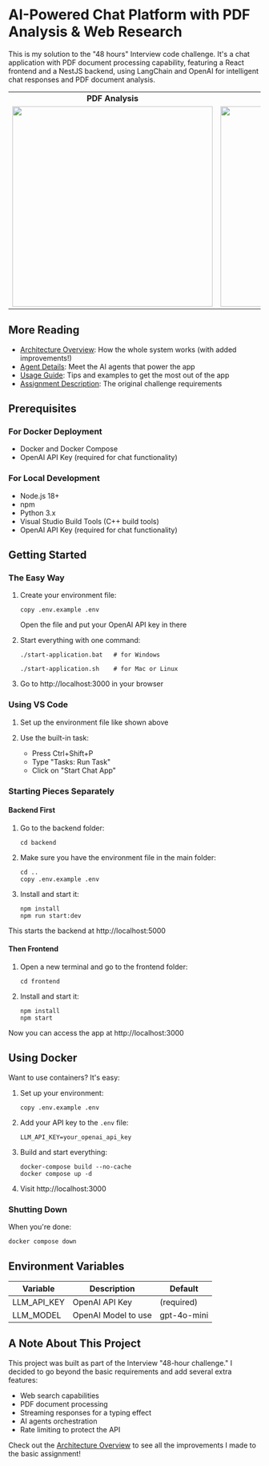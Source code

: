 # AI-Powered Chat Platform with PDF Analysis & Web Research

This is my solution to the "48 hours" Interview code challenge. It's a chat application with PDF document processing capability, featuring a React frontend and a NestJS backend, using LangChain and OpenAI for intelligent chat responses and PDF document analysis.

<div align="center">
  <table>
    <tr>
      <td align="center"><b>PDF Analysis</b></td>
      <td align="center"><b>Web Research</b></td>
    </tr>
    <tr>
      <td><img src="./assets/pdf-demo.gif" width="400"/></td>
      <td><img src="./assets/research-demo.gif" width="400"/></td>
    </tr>
  </table>
</div>

## More Reading

- [Architecture Overview](architecture-overview.md): How the whole system works (with added improvements!)
- [Agent Details](agent-details.md): Meet the AI agents that power the app
- [Usage Guide](usage-guide.md): Tips and examples to get the most out of the app
- [Assignment Description](assignment-description.md): The original challenge requirements

## Prerequisites

### For Docker Deployment
- Docker and Docker Compose
- OpenAI API Key (required for chat functionality)

### For Local Development
- Node.js 18+
- npm
- Python 3.x
- Visual Studio Build Tools (C++ build tools)
- OpenAI API Key (required for chat functionality)

## Getting Started

### The Easy Way

1. Create your environment file:
   ```
   copy .env.example .env
   ```
   Open the file and put your OpenAI API key in there

2. Start everything with one command:
   ```
   ./start-application.bat   # for Windows
   ```
   ```
   ./start-application.sh    # for Mac or Linux
   ```

3. Go to http://localhost:3000 in your browser

### Using VS Code

1. Set up the environment file like shown above

2. Use the built-in task:
   - Press Ctrl+Shift+P
   - Type "Tasks: Run Task" 
   - Click on "Start Chat App"

### Starting Pieces Separately

#### Backend First

1. Go to the backend folder:
   ```
   cd backend
   ```

2. Make sure you have the environment file in the main folder:
   ```
   cd ..
   copy .env.example .env
   ```

3. Install and start it:
   ```
   npm install
   npm run start:dev
   ```

This starts the backend at http://localhost:5000

#### Then Frontend

1. Open a new terminal and go to the frontend folder:
   ```
   cd frontend
   ```

2. Install and start it:
   ```
   npm install
   npm start
   ```

Now you can access the app at http://localhost:3000

## Using Docker

Want to use containers? It's easy:

1. Set up your environment:
   ```
   copy .env.example .env
   ```

2. Add your API key to the `.env` file:
   ```
   LLM_API_KEY=your_openai_api_key
   ```

3. Build and start everything:
   ```
   docker-compose build --no-cache
   docker compose up -d
   ```

4. Visit http://localhost:3000

### Shutting Down

When you're done:
```
docker compose down
```

## Environment Variables

| Variable | Description | Default |
|----------|-------------|---------|
| LLM_API_KEY | OpenAI API Key | (required) |
| LLM_MODEL | OpenAI Model to use | gpt-4o-mini |

## A Note About This Project

This project was built as part of the Interview "48-hour challenge." I decided to go beyond the basic requirements and add several extra features:

- Web search capabilities
- PDF document processing
- Streaming responses for a typing effect
- AI agents orchestration
- Rate limiting to protect the API

Check out the [Architecture Overview](architecture-overview.md) to see all the improvements I made to the basic assignment!
